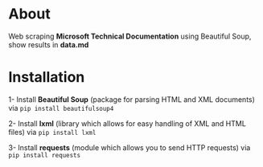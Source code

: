 # About
Web scraping **Microsoft Technical Documentation** using Beautiful Soup, show results in **data.md**

# Installation

1- Install **Beautiful Soup** (package for parsing HTML and XML documents) via `pip install beautifulsoup4`

2- Install **lxml** (library which allows for easy handling of XML and HTML files) via `pip install lxml`

3- Install **requests** (module which allows you to send HTTP requests) via `pip install requests`